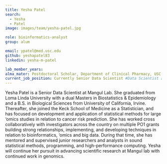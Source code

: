 ```yaml
---
title: Yesha Patel
search:
  - Yesha 
  - Patel
image: images/team/yesha-patel.jpg

role: bioinformatics-analyst
group: alum

email: ypatel@med.usc.edu
github: yeshapatel83
linkedin: yesha-m-patel

lab_member_years: 
alma_mater: Postdoctoral Scholar, Department of Clinical Pharmacy, USC School of Pharmacy
current_job_position: Currently Senior Data Scientist #Data Scientist at Keck Medicine of USC
---
```


Yesha Patel is a Senior Data Scientist at Mangul Lab. She graduated from Loma Linda University with a dual Masters in Biostatistics & Epidemiology and a B.S. in Biological Sciences from University of California, Irvine. Thereafter, she joined the Keck School of Medicine as a Statistician, and has focused on development and application of statistical methods for large ‘omics studies in relation to cancer risk prediction. She has worked cross collaboratively with investigators across the country on multiple PO1 grants building strong relationships, implementing, and developing techniques in relation to bioinformatics, ‘omics and big data. During that time, she has mentored and supervised junior researchers and analysts in sound statistical methods, programming, and high-performance computing. Yesha will continue her pursuit in advancing scientific research at Mangul lab with continued work in genomics.
